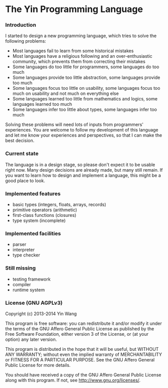 # The Yin Programming Language


### Introduction

I started to design a new programming language, which tries to solve the
following problems:

- Most languages fail to learn from some historical mistakes
- Most languages have a religious following and an over-enthusiastic community, which prevents them from correcting their mistakes
- Some languages do too little for programmers, some languages do too much
- Some languages provide too little abstraction, some languages provide too much
- Some languages focus too little on usability, some languages focus too much on usability and not much on everything else
- Some languages learned too little from mathematics and logics, some languages learned too much
- Some languages infer too little about types, some languages infer too much


Solving these problems will need lots of inputs from programmers' experiences.
You are welcome to follow my development of this language and let me know your
experiences and perspectives, so that I can make the best decision.



### Current state

The language is in a design stage, so please don't expect it to be usable right
now. Many design decisions are already made, but many still remain. If you want
to learn how to design and implement a language, this might be a good place to
look.



### Implemented features

- basic types (integers, floats, arrays, records)
- primitive operators (arithmetic)
- first-class functions (closures)
- type system (incomplete)



### Implemented facilities

- parser
- interpreter
- type checker



### Still missing

- testing framework
- compiler
- runtime system



### License (GNU AGPLv3)

Copyright (c) 2013-2014 Yin Wang

This program is free software: you can redistribute it and/or modify
it under the terms of the GNU Affero General Public License as
published by the Free Software Foundation, either version 3 of the
License, or (at your option) any later version.

This program is distributed in the hope that it will be useful,
but WITHOUT ANY WARRANTY; without even the implied warranty of
MERCHANTABILITY or FITNESS FOR A PARTICULAR PURPOSE.  See the
GNU Affero General Public License for more details.

You should have received a copy of the GNU Affero General Public License
along with this program.  If not, see <http://www.gnu.org/licenses/>.
